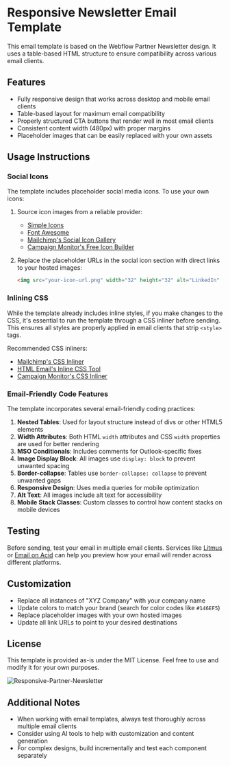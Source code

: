 # Responsive Newsletter Email Template

This email template is based on the Webflow Partner Newsletter design. It uses a table-based HTML structure to ensure compatibility across various email clients.

## Features

- Fully responsive design that works across desktop and mobile email clients
- Table-based layout for maximum email compatibility
- Properly structured CTA buttons that render well in most email clients
- Consistent content width (480px) with proper margins
- Placeholder images that can be easily replaced with your own assets

## Usage Instructions

### Social Icons

The template includes placeholder social media icons. To use your own icons:

1. Source icon images from a reliable provider:
   - [Simple Icons](https://simpleicons.org/)
   - [Font Awesome](https://fontawesome.com/)
   - [Mailchimp's Social Icon Gallery](https://templates.mailchimp.com/resources/social-icon-builder/)
   - [Campaign Monitor's Free Icon Builder](https://www.campaignmonitor.com/resources/tools/icon-builder/)

2. Replace the placeholder URLs in the social icon section with direct links to your hosted images:
   ```html
   <img src="your-icon-url.png" width="32" height="32" alt="LinkedIn" style="display: block;">
   ```

### Inlining CSS

While the template already includes inline styles, if you make changes to the CSS, it's essential to run the template through a CSS inliner before sending. This ensures all styles are properly applied in email clients that strip `<style>` tags.

Recommended CSS inliners:
- [Mailchimp's CSS Inliner](https://templates.mailchimp.com/resources/inline-css/)
- [HTML Email's Inline CSS Tool](https://htmlemail.io/inline/)
- [Campaign Monitor's CSS Inliner](https://www.campaignmonitor.com/resources/tools/css-inliner/)

### Email-Friendly Code Features

The template incorporates several email-friendly coding practices:

1. **Nested Tables**: Used for layout structure instead of divs or other HTML5 elements
2. **Width Attributes**: Both HTML `width` attributes and CSS `width` properties are used for better rendering
3. **MSO Conditionals**: Includes comments for Outlook-specific fixes
4. **Image Display Block**: All images use `display: block` to prevent unwanted spacing
5. **Border-collapse**: Tables use `border-collapse: collapse` to prevent unwanted gaps
6. **Responsive Design**: Uses media queries for mobile optimization
7. **Alt Text**: All images include alt text for accessibility
8. **Mobile Stack Classes**: Custom classes to control how content stacks on mobile devices

## Testing

Before sending, test your email in multiple email clients. Services like [Litmus](https://www.litmus.com/) or [Email on Acid](https://www.emailonacid.com/) can help you preview how your email will render across different platforms.

## Customization

- Replace all instances of "XYZ Company" with your company name
- Update colors to match your brand (search for color codes like `#146EF5`)
- Replace placeholder images with your own hosted images
- Update all link URLs to point to your desired destinations

## License

This template is provided as-is under the MIT License. Feel free to use and modify it for your own purposes.

![Responsive-Partner-Newsletter](https://github.com/user-attachments/assets/8d7200d9-b66d-456e-aa31-6a17051ca185)


## Additional Notes

- When working with email templates, always test thoroughly across multiple email clients
- Consider using AI tools to help with customization and content generation
- For complex designs, build incrementally and test each component separately
